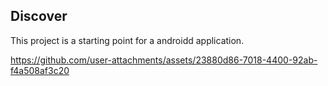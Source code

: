 ## D i s c o v e r 

This project is a starting point for a androidd application.



https://github.com/user-attachments/assets/23880d86-7018-4400-92ab-f4a508af3c20

